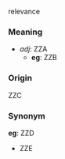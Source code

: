 relevance
### Meaning
+ _adj_: ZZA
    + __eg__: ZZB

### Origin

ZZC

### Synonym

__eg__: ZZD

+ ZZE



